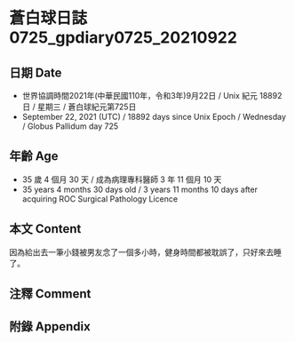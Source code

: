 [_metadata_:encoding]: - "utf-8"
[_metadata_:language]: - "zh-Hant-TW"
[_metadata_:fileformat]: - "markdown"
[_metadata_:MIME_type]: - "text/plain"
[_metadata_:markdown_version]: - "commonmark version 0.30"
[_metadata_:markdown_spec]: - "https://spec.commonmark.org/0.30/"

# 蒼白球日誌0725_gpdiary0725_20210922 #

## 日期 Date ##

* 世界協調時間2021年(中華民國110年，令和3年)9月22日 / Unix 紀元 18892 日 / 星期三 / 蒼白球紀元第725日
* September 22, 2021 (UTC) / 18892 days since Unix Epoch / Wednesday / Globus Pallidum day 725

## 年齡 Age ##

* 35 歲 4 個月 30 天 / 成為病理專科醫師 3 年 11 個月 10 天
* 35 years 4 months 30 days old / 3 years 11 months 10 days after acquiring ROC Surgical Pathology Licence

## 本文 Content ##

因為給出去一筆小錢被男友念了一個多小時，健身時間都被耽誤了，只好來去睡了。

## 注釋 Comment ##


## 附錄 Appendix ##

